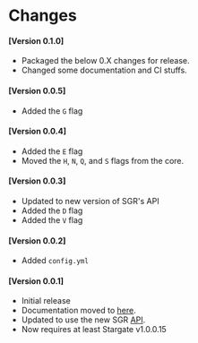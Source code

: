 # Changes

#### [Version 0.1.0]

- Packaged the below 0.X changes for release.
- Changed some documentation and CI stuffs.

#### [Version 0.0.5]

- Added the `G` flag

#### [Version 0.0.4]

- Added the `E` flag
- Moved the `H`, `N`, `Q`, and `S` flags from the core.

#### [Version 0.0.3]

- Updated to new version of SGR's API
- Added the `D` flag
- Added the `V` flag

#### [Version 0.0.2]

- Added `config.yml`

#### [Version 0.0.1]

- Initial release
- Documentation moved to [here](https://sgrewritten.org/infosgm).
- Updated to use the new SGR [API](https://sgrewritten.org/api).
- Now requires at least Stargate v1.0.0.15
